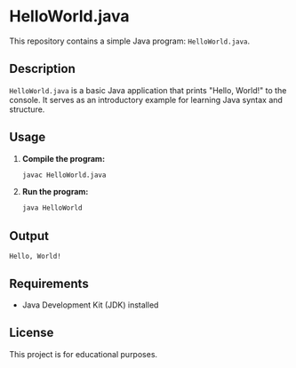 # HelloWorld.java

This repository contains a simple Java program: `HelloWorld.java`.

## Description

`HelloWorld.java` is a basic Java application that prints "Hello, World!" to the console. It serves as an introductory example for learning Java syntax and structure.

## Usage

1. **Compile the program:**
    ```sh
    javac HelloWorld.java
    ```

2. **Run the program:**
    ```sh
    java HelloWorld
    ```

## Output

```
Hello, World!
```

## Requirements

- Java Development Kit (JDK) installed

## License

This project is for educational purposes.
